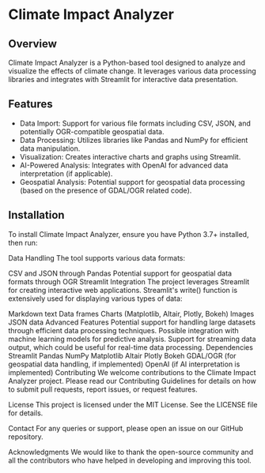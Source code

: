 # Climate Impact Analyzer

## Overview
Climate Impact Analyzer is a Python-based tool designed to analyze and visualize the effects of climate change. It leverages various data processing libraries and integrates with Streamlit for interactive data presentation.

## Features
- Data Import: Support for various file formats including CSV, JSON, and potentially OGR-compatible geospatial data.
- Data Processing: Utilizes libraries like Pandas and NumPy for efficient data manipulation.
- Visualization: Creates interactive charts and graphs using Streamlit.
- AI-Powered Analysis: Integrates with OpenAI for advanced data interpretation (if applicable).
- Geospatial Analysis: Potential support for geospatial data processing (based on the presence of GDAL/OGR related code).

## Installation
To install Climate Impact Analyzer, ensure you have Python 3.7+ installed, then run:


Data Handling
The tool supports various data formats:

CSV and JSON through Pandas
Potential support for geospatial data formats through OGR
Streamlit Integration
The project leverages Streamlit for creating interactive web applications. Streamlit's write() function is extensively used for displaying various types of data:

Markdown text
Data frames
Charts (Matplotlib, Altair, Plotly, Bokeh)
Images
JSON data
Advanced Features
Potential support for handling large datasets through efficient data processing techniques.
Possible integration with machine learning models for predictive analysis.
Support for streaming data output, which could be useful for real-time data processing.
Dependencies
Streamlit
Pandas
NumPy
Matplotlib
Altair
Plotly
Bokeh
GDAL/OGR (for geospatial data handling, if implemented)
OpenAI (if AI interpretation is implemented)
Contributing
We welcome contributions to the Climate Impact Analyzer project. Please read our Contributing Guidelines for details on how to submit pull requests, report issues, or request features.

License
This project is licensed under the MIT License. See the LICENSE file for details.

Contact
For any queries or support, please open an issue on our GitHub repository.

Acknowledgments
We would like to thank the open-source community and all the contributors who have helped in developing and improving this tool.